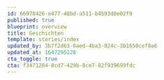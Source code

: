 ```yaml
---
id: 66978426-e477-48bd-a511-b4593d8e02f9
published: true
blueprint: overview
title: Geschichten
template: stories/index
updated_by: 3b7f2d63-0aed-4ba3-824c-3b1650cef8a6
updated_at: 1647295228
cta_toggle: true
cta: f3471284-8cd7-429b-8ce7-82f939699fdc
---
```

